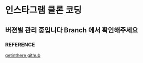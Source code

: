 # 인스타그램 클론 코딩

## 버젼별 관리 중입니다 Branch 에서 확인해주세요


### REFERENCE
>
[getinthere github](https://github.com/codingspecialist/EaszUp-Springboot-Photogram-Start)
